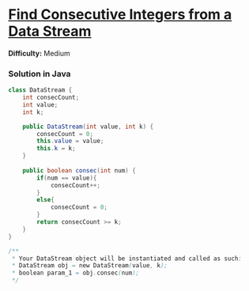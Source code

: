 # [Find Consecutive Integers from a Data Stream](https://leetcode.com/problems/find-consecutive-integers-from-a-data-stream/)
**Difficulty:** Medium

### Solution in Java
```java
class DataStream {
    int consecCount;
    int value;
    int k;

    public DataStream(int value, int k) {
        consecCount = 0;
        this.value = value;
        this.k = k;   
    }
    
    public boolean consec(int num) {
        if(num == value){
            consecCount++;
        }
        else{
            consecCount = 0;
        }
        return consecCount >= k;  
    }
}

/**
 * Your DataStream object will be instantiated and called as such:
 * DataStream obj = new DataStream(value, k);
 * boolean param_1 = obj.consec(num);
 */
```